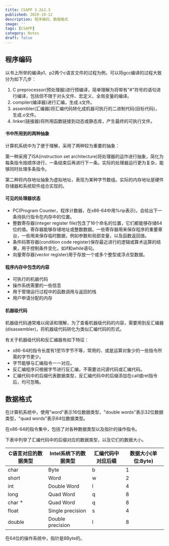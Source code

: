 ```yaml
---
title: CSAPP 3.2&3.3
published: 2020-10-12
description: 程序编码、数据格式
image: ''
tags: [CSAPP]
category: Notes
draft: false 
---
```




## 程序编码

以书上所举的编译p1、p2两个c语言文件的过程为例，可以将gcc编译的过程大致分为如下几步：

1. C preprocessor(预处理器)进行预编译，简单理解为将带有"#"符号的语句进行编译，包括但不限于对头文件、宏定义、全局变量的编译。
2. compiler(编译器)进行汇编，生成.s文件。
3. assembler(汇编器)将汇编代码转化成机器可执行的二进制代码(目标代码)，生成.o文件。
4. linker(链接器)将所用函数链接到动态或静态库，产生最终的可执行文件。



#### 书中所用到的两种抽象

计算机系统中为了便于理解，采用了两种较为重要的抽象：

第一种采用了ISA(instruction set architecture)将处理器的运作进行抽象，简化为每条指令按顺序进行，一条结束后再进行下一条。实际的处理器运行更为复杂，能够同时处理多条指令。

第二种将内存地址抽象为虚拟地址，表现为某种字节数组。实际的内存地址是硬件存储器和系统软件组合实现的。



#### 可见的处理器状态

- PC(Program Counter，程序计数器，在x86-64中用%rip表示)，会给出下一条待执行指令在内存中的位置。
- 整数寄存器(integer register file)包含了16个命名的位置，它们都能够存储64位的值。寄存器能够存储地址或整数数据。一些寄存器用来保存程序的重要章台，一些用来保存临时数据，例如参数和局部变量，以及函数返回值。
- 条件码寄存器(condition code register)保存最近进行的逻辑或算术运算的结果，用于控制条件变化，如if和while语句。
- 向量寄存器(vector register)用于存放一个或多个整型或浮点型数据。



#### 程序内存中包含的内容

- 可执行的机器代码
- 操作系统需要的一些信息
- 用于管理运行过程中的函数调用与返回的栈
- 用户申请分配的内存



#### 机器级代码

机器级代码通常难以阅读和理解，为了查看机器级代码的内容，需要用到反汇编器(disassembler)，将机器级代码转化为类似汇编代码的形式。

有关于机器级代码和反汇编器有如下特征：

- x86-64的指令长度有1至15字节不等，常用的、或是运算对象少的一些指令所需的字节更少。
- 字节能够与汇编指令一一对应。
- 反汇编程序只根据字节进行反汇编，不需要访问源代码或汇编代码。
- 汇编代码中的后缀代表数据类型，反汇编代码中的后缀添加在call或ret指令后，均可忽略。



## 数据格式

在计算机系统中，使用"word"表示16位数据类型，"double words"表示32位数据类型，"quad words"表示64位数据类型。

在x86-64的指令集中，包括了对各种数据类型以及指针的操作指令。

下表中列举了汇编代码中的后缀对应的数据类型，以及它们的数据大小。

| C语言对应的数据类型 | Intel系统下的数据类型 | 汇编代码中对应后缀 | 数据大小(单位:Byte) |
| ------------------- | --------------------- | ------------------ | ------------------- |
| char                | Byte                  | b                  | 1                   |
| short               | Word                  | w                  | 2                   |
| int                 | Double Word           | l                  | 4                   |
| long                | Quad Word             | q                  | 8                   |
| char *              | Quad Word             | q                  | 8                   |
| float               | Single precision      | s                  | 4                   |
| double              | Double precision      | l                  | 8                   |

在64位的操作系统中，指针是8Byte的。

